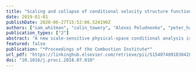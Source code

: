 ```yaml
---
title: "Scaling and collapse of conditional velocity structure functions in turbulent premixed flames"
date: 2019-01-01
publishDate: 2020-06-27T15:52:06.524190Z
authors: ["sam_whitman", "colin_towery", "Alexei Poludnenko", "peter_hamlington"]
publication_types: ["2"]
abstract: "A new scale-sensitive physical-space conditional analysis is outlined and used to examine the scaling and collapse of velocity structure functions in turbulent premixed flames. The conditioning is based on local instantaneous temperatures in the premixed flame, and structure function scaling and collapse are examined using Kolmogorov-type dimensional arguments and scaling relations. Both longitudinal and lateral structure functions are computed using the local flame normal and tangent as reference directions. The analysis is based on data from direct numerical simulations of unconfined statistically-planar flames at three different intensities of turbulence in the premixed reactants. The analysis shows that as the turbulence intensity increases and for locations near the unburnt reactants, conditional structure functions approach the rN/3 inertial range scaling predicted by Kolmogorov, where N is the structure function order. Using conditionally-calculated scaling variables, it is further shown that structure functions throughout the flame increasingly collapse as the turbulence intensity increases, with a more complete collapse observed for longitudinal structure functions and for small r within the analytic (or dissipative) range. These results suggest that, at sufficiently high intensities, Kolmogorov-type scaling laws and dimensional arguments may retain some validity in premixed flames, provided that scaling variables are computed on a conditional basis for different temperatures."
featured: false
publication: "*Proceedings of the Combustion Institute*"
url_pdf: "https://linkinghub.elsevier.com/retrieve/pii/S1540748918304280"
doi: "10.1016/j.proci.2018.07.010"
---
```


